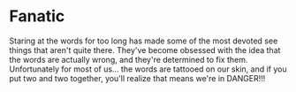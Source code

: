 # Fanatic

Staring at the words for too long has made some of the most devoted see things that aren't quite there. They've become obsessed with the idea that the words are actually wrong, and they're determined to fix them. Unfortunately for most of us... the words are tattooed on our skin, and if you put two and two together, you'll realize that means we're in DANGER!!!
